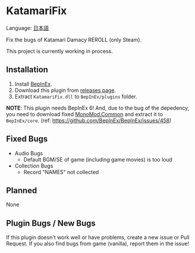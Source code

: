 # KatamariFix

Language: [日本語](README_ja.md)

Fix the bugs of Katamari Damacy REROLL (only Steam).

This project is currently working in process.

## Installation

1. Install [BepInEx](https://github.com/BepInEx/BepInEx).
2. Download this plugin from [releases page](https://github.com/KashEight/KatamariFix/releases).
3. Extract `KatamariFix.dll` to `BepInEx/plugins` folder.

**NOTE**: This plugin needs BepInEx 6!
And, due to the bug of the depedency, you need to download fixed [MonoMod.Common](https://github.com/BepInEx/BepInEx/files/9275584/MMTestFix.zip) and extract it to `BepInEx/core`. (ref: https://github.com/BepInEx/BepInEx/issues/458)

## Fixed Bugs

- Audio Bugs
  - Default BGM/SE of game (including game movies) is too loud
- Collection Bugs
  - Record "NAMES" not collected

## Planned

None

## Plugin Bugs / New Bugs

If this plugin doesn't work well or have problems, create a new issue or Pull Request.
If you also find bugs from game (vanilla), report them in the issue!
